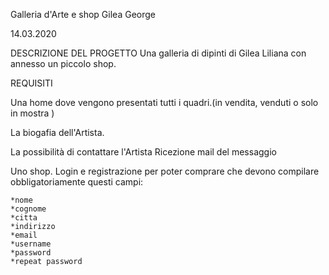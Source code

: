 Galleria d'Arte e shop
Gilea George

14.03.2020

DESCRIZIONE DEL PROGETTO
Una galleria di dipinti di Gilea Liliana con annesso un piccolo shop. 

REQUISITI

Una home dove vengono presentati tutti i quadri.(in vendita, venduti o solo in mostra )

La biogafia dell'Artista.

La possibilità di contattare l'Artista
    Ricezione mail del messaggio

Uno shop.
Login e registrazione per poter comprare che devono compilare obbligatoriamente questi campi:

    *nome
    *cognome
    *citta
    *indirizzo
    *email
    *username
    *password
    *repeat password




